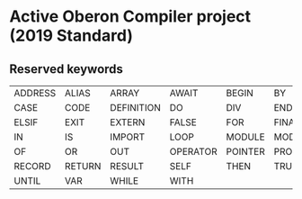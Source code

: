 # Active Oberon Compiler project (2019 Standard)


## Reserved keywords

| | | | | | | | |
|----|-----|-----|-----|-----|-----|------|------|
| ADDRESS | ALIAS | ARRAY | AWAIT | BEGIN | BY | CELL | CELLNET | 
| CASE | CODE | DEFINITION | DO | DIV | END | ENUM | ELSE | 
| ELSIF | EXIT | EXTERN | FALSE | FOR | FINALLY | IF | IMAG |
| IN | IS | IMPORT | LOOP | MODULE | MOD | NIL | OBJECT |
| OF | OR | OUT | OPERATOR | POINTER | PROCEDURE  | PORT | REPEAT |
| RECORD | RETURN | RESULT | SELF | THEN | TRUE | TO | TYPE | 
| UNTIL | VAR | WHILE | WITH |





